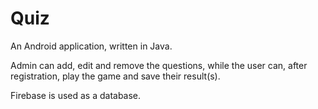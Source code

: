 # Quiz
An Android application, written in Java.

Admin can add, edit and remove the questions,
while the user can, after registration,
play the game and save their result(s).

Firebase is used as a database.
